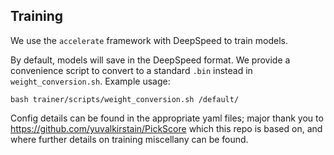 ## Training

We use the `accelerate` framework with DeepSpeed to train models. 

By default, models will save in the DeepSpeed format. We provide a convenience script to convert to a standard `.bin` instead in `weight_conversion.sh`. Example usage:
```
bash trainer/scripts/weight_conversion.sh /default/
```

Config details can be found in the appropriate yaml files; major thank you to https://github.com/yuvalkirstain/PickScore which this repo is based on, and where further details on training miscellany can be found.
